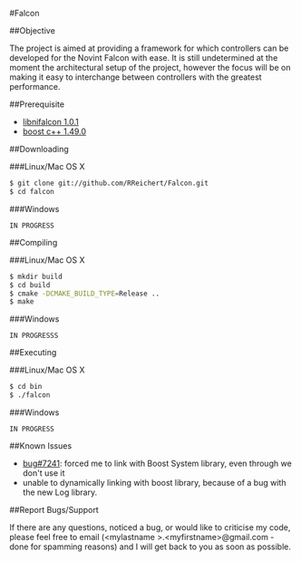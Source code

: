 #Falcon  

##Objective

The project is aimed at providing a framework for which controllers can be developed for the Novint Falcon with ease. It is still undetermined at the moment the architectural setup of the project, however the focus will be on making it easy to interchange between controllers with the greatest performance.

##Prerequisite

+ [libnifalcon 1.0.1](http://qdot.github.io/libnifalcon/downloads.html)
+ [boost c++ 1.49.0](http://sourceforge.net/projects/boost/files/boost/1.49.0/)

##Downloading

###Linux/Mac OS X

``` sh
$ git clone git://github.com/RReichert/Falcon.git
$ cd falcon
```

###Windows

```
IN PROGRESS
```

##Compiling

###Linux/Mac OS X

``` sh
$ mkdir build
$ cd build
$ cmake -DCMAKE_BUILD_TYPE=Release ..
$ make
```

###Windows

```
IN PROGRESSS
```

##Executing

###Linux/Mac OS X

``` sh
$ cd bin
$ ./falcon
```

###Windows

```
IN PROGRESS
```

##Known Issues

+ [bug#7241](https://svn.boost.org/trac/boost/ticket/7241): forced me to link with Boost System library, even through we don't use it
+ unable to dynamically linking with boost library, because of a bug with the new Log library.

##Report Bugs/Support

If there are any questions, noticed a bug, or would like to criticise my code, please feel free to email (&lt;mylastname &gt;.&lt;myfirstname&gt;@gmail.com - done for spamming reasons) and I will get back to you as soon as possible.

